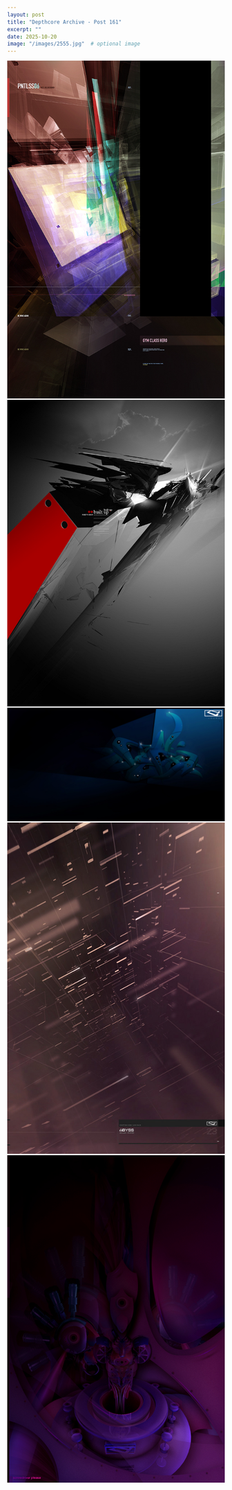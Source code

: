 ```yaml
---
layout: post
title: "Depthcore Archive - Post 161"
excerpt: ""
date: 2025-10-20
image: "/images/2555.jpg"  # optional image
---
```


<img src="/images/2555.jpg">
<img src="/images/2556.jpg" alt="2556.jpg"/>
<img src="/images/2558.jpg" alt="2558.jpg"/>
<img src="/images/2559.jpg" alt="2559.jpg"/>
<img src="/images/2560.jpg" alt="2560.jpg"/>
